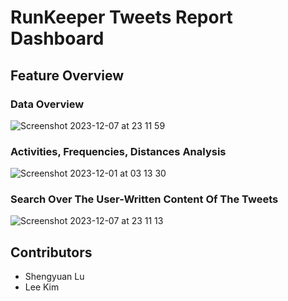 # RunKeeper Tweets Report Dashboard

## Feature Overview

### Data Overview
![Screenshot 2023-12-07 at 23 11 59](https://github.com/shengyuan-lu/RunKeeper-Tweets-Report-Dashboard/assets/70995597/ef96515f-2bcf-4949-b31b-9757248de656)

### Activities, Frequencies, Distances Analysis
![Screenshot 2023-12-01 at 03 13 30](https://github.com/shengyuan-lu/RunKeeper-Tweets-Report-Dashboard/assets/70995597/82fc5683-9f50-45d3-b975-9bcec253c476)

### Search Over The User-Written Content Of The Tweets
![Screenshot 2023-12-07 at 23 11 13](https://github.com/shengyuan-lu/RunKeeper-Tweets-Report-Dashboard/assets/70995597/e9d6eac0-7002-4c46-8861-b2a8ab3e3ff8)

## Contributors
- Shengyuan Lu
- Lee Kim
